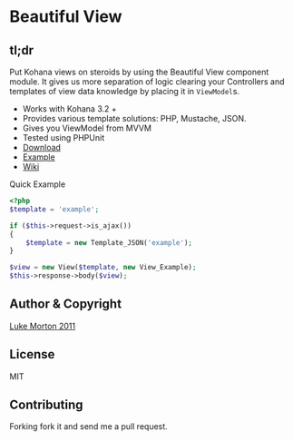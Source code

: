 # Beautiful View

## tl;dr

Put Kohana views on steroids by using the Beautiful
View component module. It gives us more separation of logic
clearing your Controllers and templates of view data
knowledge by placing it in `ViewModel`s.

 - Works with Kohana 3.2 +
 - Provides various template solutions: PHP, Mustache, JSON.
 - Gives you ViewModel from MVVM
 - Tested using PHPUnit
 - [Download](https://github.com/beautiful/view/zipball/master)
 - [Example](https://github.com/beautiful/example)
 - [Wiki](https://github.com/beautiful/view/wiki)

Quick Example

```php
<?php
$template = 'example';

if ($this->request->is_ajax())
{
	$template = new Template_JSON('example');
}

$view = new View($template, new View_Example);
$this->response->body($view);
```

## Author & Copyright

[Luke Morton 2011](http://lukemorton.co.uk)

## License

MIT

## Contributing

Forking fork it and send me a pull request.
